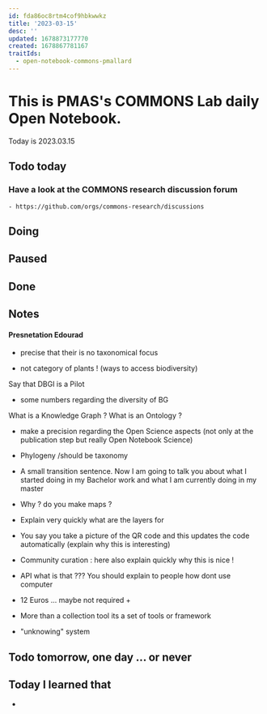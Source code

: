 ```yaml
---
id: fda86oc8rtm4cof9hbkwwkz
title: '2023-03-15'
desc: ''
updated: 1678873177770
created: 1678867781167
traitIds:
  - open-notebook-commons-pmallard
---
```


# This is PMAS's COMMONS Lab daily Open Notebook.

Today is 2023.03.15

## Todo today

### Have a look at the COMMONS research discussion forum
    - https://github.com/orgs/commons-research/discussions
###
###

## Doing

## Paused

## Done

## Notes

#### Presnetation Edourad


- precise that their is no taxonomical focus

- not category of plants ! (ways to access biodiversity)

Say that DBGI is a Pilot


- some numbers regarding the diversity of BG

What is a Knowledge Graph ?
What is an Ontology ?

- make a precision regarding the Open Science aspects (not only at the publication step but really Open Notebook Science)


- Phylogeny /should be taxonomy

- A small transition sentence.
Now I am going to talk you about what I started doing in my Bachelor work and what I am currently doing in my master

- Why ? do you make maps ?

- Explain very quickly what are the layers for 

- You say you take a picture of the QR code and this updates the code automatically (explain why this is interesting)
- Community curation : here also explain quickly why this is nice !

- API what is that ??? You should explain to people how dont use computer
- 12 Euros ... maybe not required +

- More than a collection tool its a set of tools or framework


- "unknowing" system








## Todo tomorrow, one day ... or never 


###
###


## Today I learned that

- 